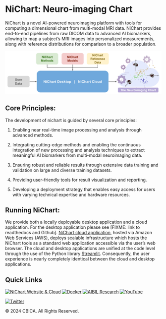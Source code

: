 # NiChart: Neuro-imaging Chart

NiChart is a novel AI-powered neuroimaging platform with tools for computing a dimensional chart from multi-modal MRI data. NiChart provides end-to-end pipelines from raw DICOM data to advanced
AI biomarkers, allowing to map a subject’s MRI images into personalized measurements, along with
reference distributions for comparison to a broader population.

![NiChart flowchart](resources/images/NiChart_Flowchart_v2.svg)

## Core Principles:

The development of nichart is guided by several core principles:

1. Enabling near real-time image processing and analysis through advanced methods.

2. Integrating cutting-edge methods and enabling the continuous integration of new processing and analysis techniques to extract meaningful AI biomarkers from multi-modal neuroimaging data.

3. Ensuring robust and reliable results through extensive data training and validation on large and diverse training datasets.

4. Providing user-friendly tools for result visualization and reporting.

5. Developing a deployment strategy that enables easy access for users with varying technical expertise and hardware resources.

## Running NiChart:

We provide both a locally deployable desktop application and a cloud application. For the desktop application please see [FIXME: link to readthedocs and Github]. [NiChart cloud application](https://neuroimagingchart.com/portal), hosted via Amazon Web Services (AWS), deploys
scalable infrastructure which hosts the NiChart tools as a standard web application accessible via the user’s web browser. The cloud and desktop applications are unified at the code level through the use of the Python library [Streamlit](https://streamlit.io/). Consequently, the user experience is nearly completely identical between the cloud and desktop applications.

## Quick Links

[![NiChart Website & Cloud](https://img.shields.io/badge/-Website-blue?style=for-the-badge&logo=world&logoColor=white)](https://neuroimagingchart.com/) [![Docker](https://img.shields.io/badge/docker-%230db7ed.svg?style=for-the-badge&logo=docker&logoColor=white)](https://hub.docker.com/u/cbica) [![AIBIL Research](https://img.shields.io/badge/-Research-blue?style=for-the-badge&logo=google-scholar&logoColor=white)](https://aibil.med.upenn.edu/research/) [![YouTube](https://img.shields.io/badge/YouTube-%23FF0000.svg?style=for-the-badge&logo=YouTube&logoColor=white)](https://www.youtube.com/@NiChart-UPenn)

[![Twitter](https://img.shields.io/twitter/url/https/twitter.com/NiChart_AIBIL.svg?style=social&label=Follow%20%40NiChart_AIBIL)](https://x.com/NiChart_AIBIL)

© 2024 CBICA. All Rights Reserved.
